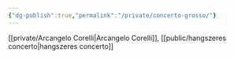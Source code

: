 ```yaml
---
{"dg-publish":true,"permalink":"/private/concerto-grosso/"}
---
```


[[private/Arcangelo Corelli\|Arcangelo Corelli]], [[public/hangszeres concerto\|hangszeres concerto]]
